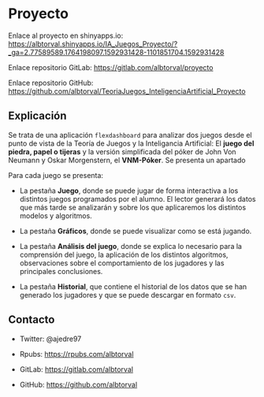 # Proyecto

Enlace al proyecto en shinyapps.io: <https://albtorval.shinyapps.io/IA_Juegos_Proyecto/?_ga=2.77589589.1764198097.1592931428-1101851704.1592931428>

Enlace repositorio GitLab: <https://gitlab.com/albtorval/proyecto>

Enlace repositorio GitHub: <https://github.com/albtorval/TeoriaJuegos_InteligenciaArtificial_Proyecto>

## Explicación

Se trata de una aplicación `flexdashboard` para analizar dos juegos desde el punto de vista de la Teoría de Juegos y la Inteligancia Artificial: El **juego del piedra, papel o tijeras** y la versión simplificada del póker de John Von Neumann y Oskar Morgenstern, el **VNM-Póker**. Se presenta un apartado 

Para cada juego se presenta:

- La pestaña **Juego**, donde se puede jugar de forma interactiva a los distintos juegos programados por el alumno. El lector generará los datos que más tarde se analizarán y sobre los que aplicaremos los distintos modelos y algoritmos. 

- La pestaña **Gráficos**, donde se puede visualizar como se está jugando.

- La pestaña **Análisis del juego**, donde se explica lo necesario para la comprensión del juego, la aplicación de los distintos algoritmos, observaciones sobre el comportamiento de los jugadores y las principales conclusiones.

- La pestaña **Historial**, que contiene el historial de los datos que se han generado los jugadores y que se puede descargar en formato `csv`.

## Contacto

- Twitter: @ajedre97

- Rpubs: <https://rpubs.com/albtorval>

- GitLab: <https://gitlab.com/albtorval>

- GitHub: <https://github.com/albtorval>


